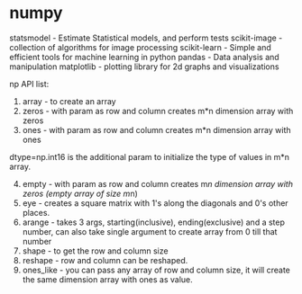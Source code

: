 # numpy

statsmodel - Estimate Statistical models, and perform tests
scikit-image - collection of algorithms for image processing
scikit-learn - Simple and efficient tools for machine learning in python
pandas - Data analysis and manipulation
matplotlib - plotting library for 2d graphs and visualizations

np API list:

1. array - to create an array
2. zeros - with param as row and column creates m*n dimension array with zeros
3. ones - with param as row and column creates m*n dimension array with ones

dtype=np.int16 is the additional param to initialize the type of values in m*n array.

4. empty - with param as row and column creates m*n dimension array with zeros (empty array of size m*n)
5. eye - creates a square matrix with 1's along the diagonals and 0's other places.
6. arange - takes 3 args, starting(inclusive), ending(exclusive) and a step number,
	    can also take single argument to create array from 0 till that number
7. shape - to get the row and column size
8. reshape - row and column can be reshaped.
9. ones_like - you can pass any array of row and column size, it will create the same dimension array with ones as value.
